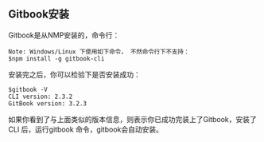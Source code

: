 ## Gitbook安装
Gitbook是从NMP安装的，命令行：
```
Note: Windows/Linux 下使用如下命令， 不然命令行下不支持：
$npm install -g gitbook-cli
```

安装完之后，你可以检验下是否安装成功：
```
$gitbook -V
CLI version: 2.3.2
GitBook version: 3.2.3
```
如果你看到了与上面类似的版本信息，则表示你已成功完装上了Gitbook，安装了CLI 后，运行gitbook 命令，gitbook会自动安装。
